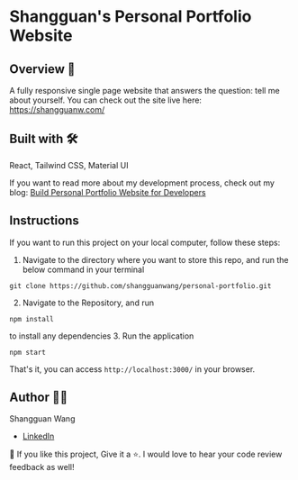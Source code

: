 # Shangguan's Personal Portfolio Website

## Overview 📝

A fully responsive single page website that answers the question: tell me about yourself.
You can check out the site live here: https://shangguanw.com/

## Built with 🛠️

React, Tailwind CSS, Material UI

If you want to read more about my development process, check out my blog: [Build Personal Portfolio Website for Developers](https://dev.to/shangguanwang/build-personal-portfolio-website-for-developers-4jb2)

## Instructions

If you want to run this project on your local computer, follow these steps:

1. Navigate to the directory where you want to store this repo, and run the below command in your terminal

```
git clone https://github.com/shangguanwang/personal-portfolio.git
```

2. Navigate to the Repository, and run

```
npm install
```

to install any dependencies 3. Run the application

```
npm start
```

That's it, you can access `http://localhost:3000/` in your browser.

## Author 👩🏻

Shangguan Wang

- [LinkedIn](https://www.linkedin.com/in/shangguan-wang/)

💙 If you like this project, Give it a ⭐. I would love to hear your code review feedback as well!
